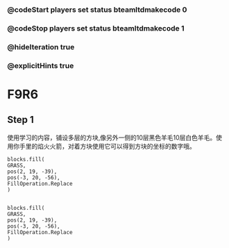 ### @codeStart players set status bteamltdmakecode 0
### @codeStop players set status bteamltdmakecode 1


### @hideIteration true
### @explicitHints true

# F9R6

## Step 1
使用学习的内容，铺设多层的方块,像另外一侧的10层黑色羊毛10层白色羊毛。使用你手里的焰火火箭，对着方块使用它可以得到方块的坐标的数字哦。


```ghost
blocks.fill(
GRASS,
pos(2, 19, -39),
pos(-3, 20, -56),
FillOperation.Replace
)


```

```template
blocks.fill(
GRASS,
pos(2, 19, -39),
pos(-3, 20, -56),
FillOperation.Replace
)


```

```package
```
